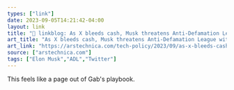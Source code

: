 ```yaml
---
types: ["link"]
date: 2023-09-05T14:21:42-04:00
layout: link
title: "🔗 linkblog: As X bleeds cash, Musk threatens Anti-Defamation League with defamation lawsuit | Ars Technica'"
art_title: "As X bleeds cash, Musk threatens Anti-Defamation League with defamation lawsuit | Ars Technica"
art_link: "https://arstechnica.com/tech-policy/2023/09/as-x-bleeds-cash-musk-threatens-anti-defamation-league-with-defamation-lawsuit/"
source: ["arstechnica.com"]
tags: ["Elon Musk","ADL","Twitter"]
---
```

This feels like a page out of Gab's playbook.  
 
